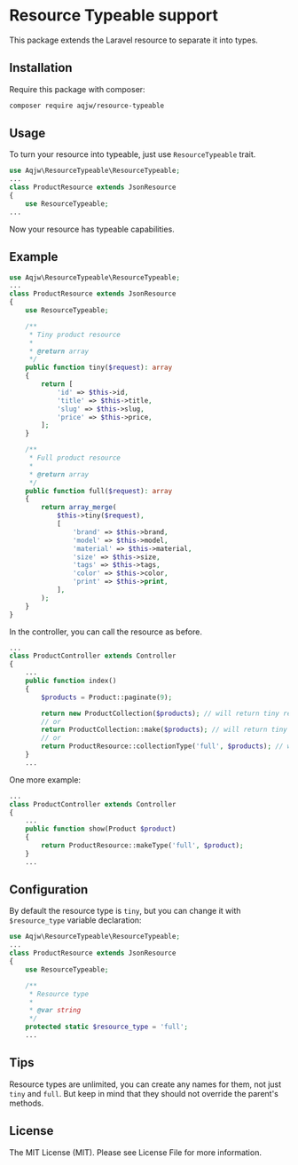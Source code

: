 # Resource Typeable support

This package extends the Laravel resource to separate it into types.

## Installation

Require this package with composer:

```bash
composer require aqjw/resource-typeable
```

## Usage

To turn your resource into typeable, just use `ResourceTypeable` trait.

```php
use Aqjw\ResourceTypeable\ResourceTypeable;
...
class ProductResource extends JsonResource
{
    use ResourceTypeable;
...
```

Now your resource has typeable capabilities.

## Example

```php
use Aqjw\ResourceTypeable\ResourceTypeable;
...
class ProductResource extends JsonResource
{
    use ResourceTypeable;

    /**
     * Tiny product resource
     * 
     * @return array
     */
    public function tiny($request): array
    {
        return [
            'id' => $this->id,
            'title' => $this->title,
            'slug' => $this->slug,
            'price' => $this->price,
        ];
    }

    /**
     * Full product resource
     * 
     * @return array
     */
    public function full($request): array
    {
        return array_merge(
            $this->tiny($request),
            [
                'brand' => $this->brand,
                'model' => $this->model,
                'material' => $this->material,
                'size' => $this->size,
                'tags' => $this->tags,
                'color' => $this->color,
                'print' => $this->print,
            ],
        );
    }
}
```

In the controller, you can call the resource as before.

```php
...
class ProductController extends Controller
{
    ...
    public function index()
    {
        $products = Product::paginate(9);

        return new ProductCollection($products); // will return tiny resource type
        // or
        return ProductCollection::make($products); // will return tiny resource type
        // or
        return ProductResource::collectionType('full', $products); // will return full resource type
    }
    ...
```

One more example:

```php
...
class ProductController extends Controller
{
    ...
    public function show(Product $product)
    {
        return ProductResource::makeType('full', $product);
    }
    ...
```

## Configuration

By default the resource type is `tiny`, but you can change it with `$resource_type` variable declaration:

```php
use Aqjw\ResourceTypeable\ResourceTypeable;
...
class ProductResource extends JsonResource
{
    use ResourceTypeable;

    /**
     * Resource type
     * 
     * @var string
     */
    protected static $resource_type = 'full';
    ...
```

## Tips

Resource types are unlimited, you can create any names for them, not just `tiny` and `full`.
But keep in mind that they should not override the parent's methods.

## License

The MIT License (MIT). Please see License File for more information.
